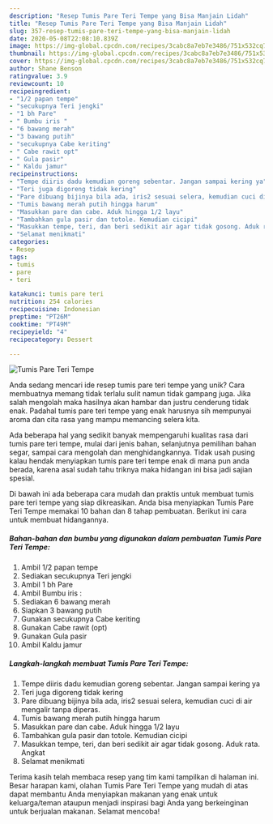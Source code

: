 ```yaml
---
description: "Resep Tumis Pare Teri Tempe yang Bisa Manjain Lidah"
title: "Resep Tumis Pare Teri Tempe yang Bisa Manjain Lidah"
slug: 357-resep-tumis-pare-teri-tempe-yang-bisa-manjain-lidah
date: 2020-05-08T22:08:10.839Z
image: https://img-global.cpcdn.com/recipes/3cabc8a7eb7e3486/751x532cq70/tumis-pare-teri-tempe-foto-resep-utama.jpg
thumbnail: https://img-global.cpcdn.com/recipes/3cabc8a7eb7e3486/751x532cq70/tumis-pare-teri-tempe-foto-resep-utama.jpg
cover: https://img-global.cpcdn.com/recipes/3cabc8a7eb7e3486/751x532cq70/tumis-pare-teri-tempe-foto-resep-utama.jpg
author: Shane Benson
ratingvalue: 3.9
reviewcount: 10
recipeingredient:
- "1/2 papan tempe"
- "secukupnya Teri jengki"
- "1 bh Pare"
- " Bumbu iris "
- "6 bawang merah"
- "3 bawang putih"
- "secukupnya Cabe keriting"
- " Cabe rawit opt"
- " Gula pasir"
- " Kaldu jamur"
recipeinstructions:
- "Tempe diiris dadu kemudian goreng sebentar. Jangan sampai kering ya"
- "Teri juga digoreng tidak kering"
- "Pare dibuang bijinya bila ada, iris2 sesuai selera, kemudian cuci di air mengalir tanpa diperas."
- "Tumis bawang merah putih hingga harum"
- "Masukkan pare dan cabe. Aduk hingga 1/2 layu"
- "Tambahkan gula pasir dan totole. Kemudian cicipi"
- "Masukkan tempe, teri, dan beri sedikit air agar tidak gosong. Aduk rata. Angkat"
- "Selamat menikmati"
categories:
- Resep
tags:
- tumis
- pare
- teri

katakunci: tumis pare teri 
nutrition: 254 calories
recipecuisine: Indonesian
preptime: "PT26M"
cooktime: "PT49M"
recipeyield: "4"
recipecategory: Dessert

---
```



![Tumis Pare Teri Tempe](https://img-global.cpcdn.com/recipes/3cabc8a7eb7e3486/751x532cq70/tumis-pare-teri-tempe-foto-resep-utama.jpg)

Anda sedang mencari ide resep tumis pare teri tempe yang unik? Cara membuatnya memang tidak terlalu sulit namun tidak gampang juga. Jika salah mengolah maka hasilnya akan hambar dan justru cenderung tidak enak. Padahal tumis pare teri tempe yang enak harusnya sih mempunyai aroma dan cita rasa yang mampu memancing selera kita.

Ada beberapa hal yang sedikit banyak mempengaruhi kualitas rasa dari tumis pare teri tempe, mulai dari jenis bahan, selanjutnya pemilihan bahan segar, sampai cara mengolah dan menghidangkannya. Tidak usah pusing kalau hendak menyiapkan tumis pare teri tempe enak di mana pun anda berada, karena asal sudah tahu triknya maka hidangan ini bisa jadi sajian spesial.




Di bawah ini ada beberapa cara mudah dan praktis untuk membuat tumis pare teri tempe yang siap dikreasikan. Anda bisa menyiapkan Tumis Pare Teri Tempe memakai 10 bahan dan 8 tahap pembuatan. Berikut ini cara untuk membuat hidangannya.

<!--inarticleads1-->

##### Bahan-bahan dan bumbu yang digunakan dalam pembuatan Tumis Pare Teri Tempe:

1. Ambil 1/2 papan tempe
1. Sediakan secukupnya Teri jengki
1. Ambil 1 bh Pare
1. Ambil  Bumbu iris :
1. Sediakan 6 bawang merah
1. Siapkan 3 bawang putih
1. Gunakan secukupnya Cabe keriting
1. Gunakan  Cabe rawit (opt)
1. Gunakan  Gula pasir
1. Ambil  Kaldu jamur




<!--inarticleads2-->

##### Langkah-langkah membuat Tumis Pare Teri Tempe:

1. Tempe diiris dadu kemudian goreng sebentar. Jangan sampai kering ya
1. Teri juga digoreng tidak kering
1. Pare dibuang bijinya bila ada, iris2 sesuai selera, kemudian cuci di air mengalir tanpa diperas.
1. Tumis bawang merah putih hingga harum
1. Masukkan pare dan cabe. Aduk hingga 1/2 layu
1. Tambahkan gula pasir dan totole. Kemudian cicipi
1. Masukkan tempe, teri, dan beri sedikit air agar tidak gosong. Aduk rata. Angkat
1. Selamat menikmati




Terima kasih telah membaca resep yang tim kami tampilkan di halaman ini. Besar harapan kami, olahan Tumis Pare Teri Tempe yang mudah di atas dapat membantu Anda menyiapkan makanan yang enak untuk keluarga/teman ataupun menjadi inspirasi bagi Anda yang berkeinginan untuk berjualan makanan. Selamat mencoba!
